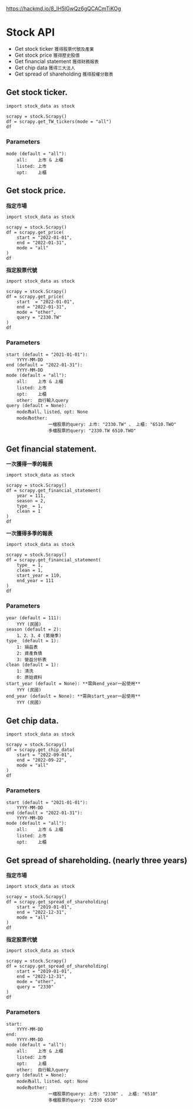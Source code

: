 https://hackmd.io/8_IH5lGwQz6gQCACmTiKOg

# Stock API

* Get stock ticker  `獲得股票代號及產業`
* Get stock price `獲得歷史股價`
* Get financial statement `獲得財務報表`
* Get chip data `獲得三大法人`
* Get spread of shareholding `獲得股權分散表`



## Get stock ticker.


```python=
import stock_data as stock

scrapy = stock.Scrapy()
df = scrapy.get_TW_tickers(mode = "all")
df
```


### Parameters
    mode (default = "all"):
        all:    上市 & 上櫃
        listed: 上市
        opt:    上櫃


## Get stock price.

**指定市場**

```python=
import stock_data as stock

scrapy = stock.Scrapy()
df = scrapy.get_price(
    start = "2022-01-01",
    end = "2022-01-31",
    mode = "all"
)
df
```

**指定股票代號**

```python=
import stock_data as stock

scrapy = stock.Scrapy()
df = scrapy.get_price(
    start  = "2022-01-01",
    end = "2022-01-31",
    mode = "other",
    query = "2330.TW"
)
df
```


### Parameters
    start (default = "2021-01-01"):
        YYYY-MM-DD
    end (default = "2022-01-31"):
        YYYY-MM-DD
    mode (default = "all"):
        all:    上市 & 上櫃
        listed: 上市
        opt:    上櫃
        other:  自行輸入query
    query (default = None):
        mode為all、listed、opt: None
        mode為other: 
                    一檔股票的query: 上市: "2330.TW" 、 上櫃: "6510.TWO" 
                    多檔股票的query: "2330.TW 6510.TWO"



## Get financial statement.

**一次獲得一季的報表**

```python=
import stock_data as stock

scrapy = stock.Scrapy()
df = scrapy.get_financial_statement(
    year = 111,
    season = 2, 
    type_ = 1,
    clean = 1
)
df
```

**一次獲得多季的報表**

```python=
import stock_data as stock

scrapy = stock.Scrapy()
df = scrapy.get_financial_statement(
    type_ = 1,
    clean = 1, 
    start_year = 110, 
    end_year = 111
)
df
```


### Parameters
    year (default = 111): 
        YYY (民國)
    season (default = 2): 
        1、2、3、4 (第幾季)
    type_ (default = 1): 
        1: 損益表
        2: 資產負債
        3: 營益分析表
    clean (default = 1):
        1: 清洗
        0: 原始資料
    start_year (default = None): **需與end_year一起使用**
        YYY (民國)
    end_year (default = None): **需與start_year一起使用**
        YYY (民國)



## Get chip data.


```python=
import stock_data as stock

scrapy = stock.Scrapy()
df = scrapy.get_chip_data(
    start = "2022-09-01",
    end = "2022-09-22",
    mode = "all"
)
df
```

### Parameters
    start (default = "2021-01-01"):
        YYYY-MM-DD
    end (default = "2022-01-31"):
        YYYY-MM-DD
    mode (default = "all"):
        all:    上市 & 上櫃
        listed: 上市
        opt:    上櫃


## Get spread of shareholding. (nearly three years)

**指定市場**

```python=
import stock_data as stock

scrapy = stock.Scrapy()
df = scrapy.get_spread_of_shareholding(
    start = "2019-01-01", 
    end = "2022-12-31", 
    mode = "all"
)
df
```

**指定股票代號**

```python=
import stock_data as stock

scrapy = stock.Scrapy()
df = scrapy.get_spread_of_shareholding(
    start = "2019-01-01", 
    end = "2022-12-31", 
    mode = "other",
    query = "2330"
)
df
```


### Parameters
    start:
        YYYY-MM-DD
    end:
        YYYY-MM-DD
    mode (default = "all"):
        all:    上市 & 上櫃
        listed: 上市
        opt:    上櫃
        other:  自行輸入query
    query (default = None):
        mode為all、listed、opt: None
        mode為other: 
                    一檔股票的query: 上市: "2330" 、 上櫃: "6510" 
                    多檔股票的query: "2330 6510"